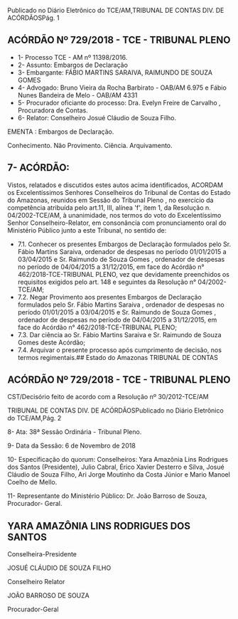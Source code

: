 Publicado  no  Diário Eletrônico do TCE/AM,TRIBUNAL DE CONTAS DIV. DE  ACÓRDÃOSPág. 1

## ACÓRDÃO Nº 729/2018 - TCE - TRIBUNAL PLENO

- 1- Processo TCE - AM nº 11398/2016.
- 2- Assunto: Embargos de Declaração
- 3- Embargante: FÁBIO MARTINS SARAIVA, RAIMUNDO DE SOUZA GOMES
- 4- Advogado: Bruno Vieira da Rocha Barbirato - OAB/AM 6.975 e Fábio Nunes Bandeira de Melo - OAB/AM 4331
- 5- Procurador oficiante do processo: Dra. Evelyn Freire de Carvalho , Procuradora de Contas.
- 6- Relator: Conselheiro Josué Cláudio de Souza Filho.

EMENTA : Embargos de Declaração.

Conhecimento. Não Provimento. Ciência. Arquivamento.

## 7- ACÓRDÃO:

Vistos, relatados e discutidos estes autos acima identificados, ACORDAM os Excelentíssimos Senhores Conselheiros do Tribunal de Contas do Estado do Amazonas, reunidos  em  Sessão  do Tribunal  Pleno ,  no  exercício  da  competência  atribuída  pelo art.11,  III,  alínea  'f',  item  1,  da  Resolução  n.  04/2002-TCE/AM, à  unanimidade, nos termos  do  voto  do  Excelentíssimo  Senhor  Conselheiro-Relator,  em  consonância  com pronunciamento oral do Ministério Público junto a este Tribunal, no sentido de:

- 7.1. Conhecer os  presentes Embargos de Declaração formulados pelo Sr. Fábio Martins Saraiva, ordenador de despesas no período 01/01/2015 a  03/04/2015  e Sr.  Raimundo  de  Souza  Gomes , ordenador  de despesas no período de 04/04/2015 a 31/12/2015, em face do Acórdão n° 462/2018-TCE-TRIBUNAL PLENO, vez que devidamente preenchidos  os  requisitos exigidos pelo art. 148  e seguintes da Resolução n° 04/2002-TCE/AM;
- 7.2. Negar Provimento aos presentes Embargos de Declaração formulados pelo Sr.  Fábio  Martins  Saraiva ,  ordenador  de  despesas  no  período 01/01/2015 a 03/04/2015 e Sr. Raimundo de Souza Gomes , ordenador  de  despesas  no  período  de  04/04/2015  a  31/12/2015,  em face do Acórdão n° 462/2018-TCE-TRIBUNAL PLENO;
- 7.3. Dar ciência ao Sr. Fábio Martins Saraiva e Sr. Raimundo de Souza Gomes deste Acórdão;
- 7.4. Arquivar o  presente  processo  após  cumprimento  de  decisão,  nos termos regimentais.## Estado do Amazonas TRIBUNAL DE CONTAS

## ACÓRDÃO Nº 729/2018 - TCE - TRIBUNAL PLENO

CST/Decisório feito de acordo com a Resolução nº 30/2012-TCE/AM

TRIBUNAL DE CONTAS DIV. DE  ACÓRDÃOSPublicado  no  Diário Eletrônico do TCE/AM,Pág. 2

8- Ata: 38ª Sessão Ordinária - Tribunal Pleno.

9- Data da Sessão: 6 de Novembro de 2018

10-  Especificação  do  quorum: Conselheiros: Yara Amazônia  Lins  Rodrigues  dos Santos  (Presidente),  Julio  Cabral,  Érico  Xavier  Desterro  e  Silva,  Josué  Cláudio  de Souza Filho, Ari Jorge Moutinho da Costa Júnior e Mario Manoel Coelho de Mello.

11-  Representante do Ministério Público: Dr. João Barroso de Souza, Procurador- Geral.

## YARA AMAZÔNIA LINS RODRIGUES DOS SANTOS

Conselheira-Presidente

JOSUÉ CLÁUDIO DE SOUZA FILHO

Conselheiro Relator

JOÃO BARROSO DE SOUZA

Procurador-Geral